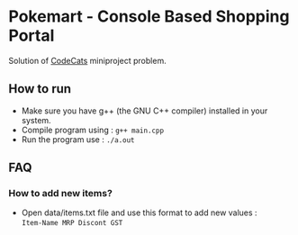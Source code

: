 # Pokemart - Console Based Shopping Portal

Solution of [CodeCats](https://github.com/CodecatsSociety) miniproject problem.

## How to run

- Make sure you have g++ (the GNU C++ compiler) installed in your system.
- Compile program using : ```g++ main.cpp```
- Run the program use : ```./a.out```

## FAQ

### How to add new items?
- Open data/items.txt file and use this format to add new values : </br>
```Item-Name MRP Discont GST```